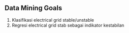 ## Data Mining Goals
1. Klasifikasi electrical grid stable/unstable
2. Regresi electrical grid stab sebagai indikator kestabilan

